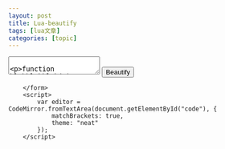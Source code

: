 ```yaml
---
layout: post
title: Lua-beautify 
tags: [lua文章]
categories: [topic]
---
```

<form>
            <textarea id="code" name="code">

function blahblahblah(x)
  --local table = {asd = 123, x = 0.34,  }
  if x ~= 3 then
print( x )
elseif x == &#34;string&#34; then
    my_custom_function( 0x34 )
  else
    unknown_function( &#34;some string&#34; )
  end
  --single line comment
end
function blablabla3()

  for k,v in ipairs( table ) do
    --abcde..
    y=[=[
  x=[[
      x is a multi line string
   ]]
  but its definition is iside a highest level string!
  ]=]
    print(&#34; &#34;&#34; &#34;)

    s = math.sin( x )
  end

end
            </textarea>
            <input id="beautify" type="button" value="Beautify"/>
           
        </form>
        <script>
            var editor = CodeMirror.fromTextArea(document.getElementById("code"), {
                matchBrackets: true,
                theme: "neat"
            });
        </script>